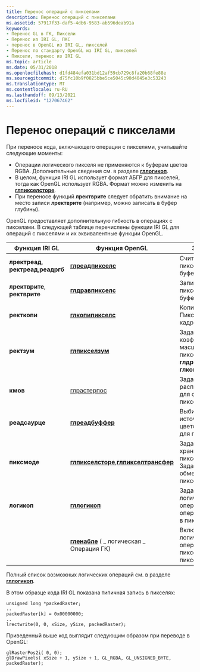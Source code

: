 ```yaml
---
title: Перенос операций с пикселами
description: Перенос операций с пикселами
ms.assetid: 57917f33-daf5-4db6-9583-ab596deab91a
keywords:
- Перенос GL в ГК, Пиксели
- Перенос из IRI GL, ПКС
- перенос в OpenGL из IRI GL, пикселей
- Перенос по стандарту OpenGL из IRI GL, пикселей
- Пиксели, перенос из IRI GL
ms.topic: article
ms.date: 05/31/2018
ms.openlocfilehash: d1fd484efa031bd12af59cb729c8fa20b68fe88e
ms.sourcegitcommit: d75fc10b9f0825bbe5ce5045c90d4045e3c53243
ms.translationtype: MT
ms.contentlocale: ru-RU
ms.lasthandoff: 09/13/2021
ms.locfileid: "127067462"
---
```

# <a name="porting-pixel-operations"></a>Перенос операций с пикселами

При переносе кода, включающего операции с пикселями, учитывайте следующие моменты:

-   Операции логического пикселя не применяются к буферам цветов RGBA. Дополнительные сведения см. в разделе [**гллогикоп**](gllogicop.md).
-   В целом, функция IRI GL использует формат АБГР для пикселей, тогда как OpenGL использует RGBA. Формат можно изменить на [**глпикселсторе**](glpixelstore-functions.md).
-   При переносе функций **лректврите** следует обратить внимание на место записи **лректврите** (например, можно записать в буфер глубины).

OpenGL предоставляет дополнительную гибкость в операциях с пикселами. В следующей таблице перечислены функции IRI GL для операций с пикселями и их эквивалентные функции OpenGL.



| Функция IRI GL                                   | Функция OpenGL                                                                           | Значение                                                                 |
|----------------------------------------------------|-------------------------------------------------------------------------------------------|-------------------------------------------------------------------------|
| **лректреад**, **ректреад**,**реадргб**<br/> | [**глреадпикселс**](glreadpixels.md)                                                      | Считывает блок пикселей из буфера кадров.                           |
| **лректврите**, **ректврите**                      | [**глдравпикселс**](gldrawpixels.md)                                                      | Записывает блок пикселей в буфера кадров.                            |
| **ректкопи**                                       | [**глкопипикселс**](glcopypixels.md)                                                      | Копирует Пиксели в буфера кадров.                                       |
| **ректзум**                                       | [**глпикселзум**](glpixelzoom.md)                                                        | Задает коэффициенты масштабирования пикселей для **глдравпикселс** и **глкопипикселс**. |
| **кмов**                                           | [глрастерпос](glrasterpos-functions.md)                                                  | Задает растровое расположение для операций с пикселями.                         |
| **реадсаурце**                                     | [**глреадбуффер**](glreadbuffer.md)                                                      | Выбирает источник цветового буфера для пикселей.                               |
| **пиксмоде**                                        | [**глпикселсторе**](glpixelstore-functions.md),[**глпикселтрансфер**](glpixeltransfer.md) | Задает режимы хранения в пикселях. Задайте режимы обмена пикселами.                      |
| **логикоп**                                        | [**гллогикоп**](gllogicop.md)                                                            | Задает логическую операцию для операций записи в пикселях.                         |
|                                                    | [**гленабле**](glenable.md) ( \_ логическая \_ Операция ГК)                                            | Включает логические операции с пиксельными пикселями.                                        |



 

Полный список возможных логических операций см. в разделе [**гллогикоп**](gllogicop.md).

В этом образце кода IRI GL показана типичная запись в пикселях:

``` syntax
unsigned long *packedRaster; 
.. 
packedRaster[k] = 0x00000000; 
.. 
lrectwrite(0, 0, xSize, ySize, packedRaster);
```

Приведенный выше код выглядит следующим образом при переводе в OpenGL:

``` syntax
glRasterPos2i( 0, 0); 
glDrawPixels( xSize + 1, ySize + 1, GL_RGBA, GL_UNSIGNED_BYTE, packedRaster);
```

 

 





